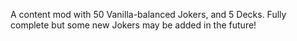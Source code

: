 A content mod with 50 Vanilla-balanced Jokers, and 5 Decks. Fully complete but some new Jokers may be added in the future!